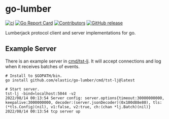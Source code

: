 # go-lumber
[![ci](https://github.com/elastic/go-lumber/actions/workflows/ci.yml/badge.svg)](https://github.com/elastic/go-lumber/actions/workflows/ci.yml)
[![Go Report
Card](https://goreportcard.com/badge/github.com/elastic/go-lumber)](https://goreportcard.com/report/github.com/elastic/go-lumber)
[![Contributors](https://img.shields.io/github/contributors/elastic/go-lumber.svg)](https://github.com/elastic/go-lumber/graphs/contributors)
[![GitHub release](https://img.shields.io/github/release/elastic/go-lumber.svg?label=changelog)](https://github.com/elastic/go-lumber/releases/latest)

Lumberjack protocol client and server implementations for go.

## Example Server

There is an example server in [cmd/tst-lj](cmd/tst-lj/main.go). It will accept
connections and log when it receives batches of events.

```
# Install to $GOPATH/bin.
go install github.com/elastic/go-lumber/cmd/tst-lj@latest

# Start server.
tst-lj -bind=localhost:5044 -v2
2022/08/14 00:13:54 Server config: server.options{timeout:30000000000, keepalive:3000000000, decoder:(server.jsonDecoder)(0x100d88e80), tls:(*tls.Config)(nil), v1:false, v2:true, ch:(chan *lj.Batch)(nil)}
2022/08/14 00:13:54 tcp server up
```
